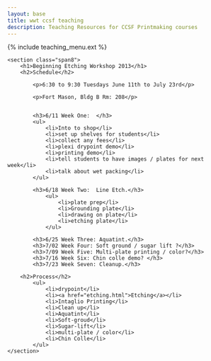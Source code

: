 ```yaml
---
layout: base
title: wwt ccsf teaching
description: Teaching Resources for CCSF Printmaking courses
---
```


<div class="row-fluid">
	<div class="span4">
		{% include teaching_menu.ext %}
	</div>

	<section class="span8">
		<h1>Beginning Etching Workshop 2013</h1>
		<h2>Schedule</h2>

			<p>6:30 to 9:30 Tuesdays June 11th to July 23rd</p>

			<p>Fort Mason, Bldg B Rm: 208</p>


			<h3>6/11 Week One:  </h3>
			<ul>
				<li>Into to shop</li>
				<li>set up shelves for students</li>
				<li>collect any fees</li>
				<li>plexi drypoint demo</li>
				<li>printing demo</li>
				<li>tell students to have images / plates for next week</li>
				<li>talk about wet packing</li>
			</ul>

			<h3>6/18 Week Two:  Line Etch.</h3>
				<ul>
					<li>plate prep</li>
					<li>Grounding plate</li>
					<li>drawing on plate</li>
					<li>etching plate</li>
				</ul>

			<h3>6/25 Week Three: Aquatint.</h3>
			<h3>7/02 Week Four: Soft ground / sugar lift ?</h3>
			<h3>7/09 Week Five: Multi-plate printing / color?</h3>
			<h3>7/16 Week Six: Chin colle demo? </h3>
			<h3>7/23 Week Seven: Cleanup.</h3>

		<h2>Process</h2>
			<ul>
				<li>drypoint</li>
				<li><a href="etching.html">Etching</a></li>
				<li>Intaglio Printing</li>
				<li>Clean up</li>
				<li>Aquatint</li>
				<li>Soft-groud</li>
				<li>Sugar-lift</li>
				<li>multi-plate / color</li>
				<li>Chin Colle</li>
			</ul>
	</section>
</div>